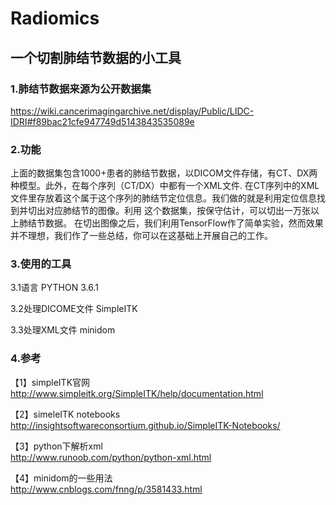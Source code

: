 # Radiomics
一个切割肺结节数据的小工具
-----------------------------------------------

### 1.肺结节数据来源为公开数据集

https://wiki.cancerimagingarchive.net/display/Public/LIDC-IDRI#f89bac21cfe947749d5143843535089e

### 2.功能

上面的数据集包含1000+患者的肺结节数据，以DICOM文件存储，有CT、DX两种模型。此外，在每个序列（CT/DX）中都有一个XML文件.
在CT序列中的XML文件里存放着这个属于这个序列的肺结节定位信息。我们做的就是利用定位信息找到并切出对应肺结节的图像。利用
这个数据集，按保守估计，可以切出一万张以上肺结节数据。
在切出图像之后，我们利用TensorFlow作了简单实验，然而效果并不理想，我们作了一些总结，你可以在这基础上开展自己的工作。

### 3.使用的工具

3.1语言 
PYTHON 3.6.1

3.2处理DICOME文件
SimpleITK 

3.3处理XML文件
minidom

### 4.参考

【1】simpleITK官网</br>
http://www.simpleitk.org/SimpleITK/help/documentation.html

【2】simeleITK notebooks</br>
http://insightsoftwareconsortium.github.io/SimpleITK-Notebooks/

【3】python下解析xml</br>
http://www.runoob.com/python/python-xml.html

【4】minidom的一些用法</br>
http://www.cnblogs.com/fnng/p/3581433.html
